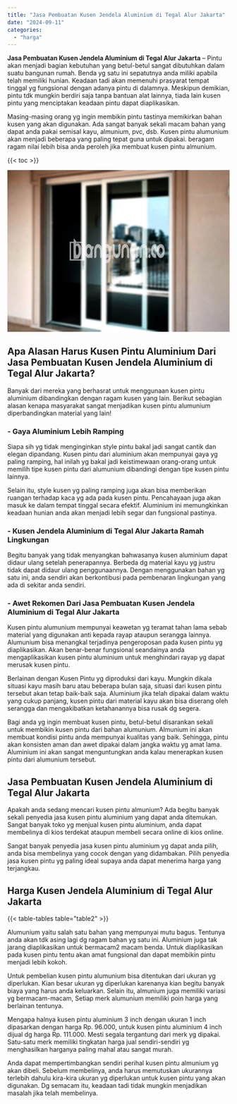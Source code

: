 ```yaml
---
title: "Jasa Pembuatan Kusen Jendela Aluminium di Tegal Alur Jakarta"
date: "2024-09-11"
categories: 
  - "harga"
---
```


**Jasa Pembuatan Kusen Jendela Aluminium di Tegal Alur Jakarta** – Pintu akan menjadi bagian kebutuhan yang betul-betul sangat dibutuhkan dalam suatu bangunan rumah. Benda yg satu ini sepatutnya anda miliki apabila telah memiliki hunian. Keadaan tadi akan memenuhi prasyarat tempat tinggal yg fungsional dengan adanya pintu di dalamnya. Meskipun demikian, pintu tdk mungkin berdiri saja tanpa bantuan alat lainnya, tiada lain kusen pintu yang menciptakan keadaan pintu dapat diaplikasikan.

Masing-masing orang yg ingin membikin pintu tastinya memikirkan bahan kusen yang akan digunakan. Ada sangat banyak sekali macam bahan yang dapat anda pakai semisal kayu, almunium, pvc, dsb. Kusen pintu alumunium akan menjadi beberapa yang paling tepat guna untuk dipakai. beragam ragam nilai lebih bisa anda peroleh jika membuat kusen pintu almunium.

{{< toc >}}

![Jasa Pembuatan Kusen Jendela Aluminium di Tegal Alur Jakarta](/images/harga-kusen-jendela-alumunium-18.png)

## Apa Alasan Harus Kusen Pintu Aluminium Dari Jasa Pembuatan Kusen Jendela Aluminium di Tegal Alur Jakarta?

Banyak dari mereka yang berhasrat untuk menggunaan kusen pintu aluminium dibandingkan dengan ragam kusen yang lain. Berikut sebagian alasan kenapa masyarakat sangat menjadikan kusen pintu alumunium diperbandingkan material yang lain!

### \- Gaya Aluminium Lebih Ramping

Siapa sih yg tidak menginginkan style pintu bakal jadi sangat cantik dan elegan dipandang. Kusen pintu dari aluminium akan mempunyai gaya yg paling ramping, hal inilah yg bakal jadi keistimewaan orang-orang untuk memilih tipe kusen pintu dari alumunium dibandingi dengan tipe kusen pintu lainnya.

Selain itu, style kusen yg paling ramping juga akan bisa memberikan ruangan terhadap kaca yg ada pada kusen pintu. Pencahayaan juga akan masuk ke dalam tempat tinggal secara efektif. Aluminium ini memungkinkan keadaan hunian anda akan menjadi lebih segar dan fungsional pastinya.

### \- Kusen Jendela Aluminium di Tegal Alur Jakarta Ramah Lingkungan

Begitu banyak yang tidak menyangkan bahwasanya kusen aluminium dapat didaur ulang setelah penerapannya. Berbeda dg material kayu yg justru tidak dapat didaur ulang penggunaannya. Dengan menggunakan bahan yg satu ini, anda sendiri akan berkontibusi pada pembenaran lingkungan yang ada di sekitar anda sendiri.

### \- Awet Rekomen Dari Jasa Pembuatan Kusen Jendela Aluminium di Tegal Alur Jakarta

Kusen pintu alumunium mempunyai keawetan yg teramat tahan lama sebab material yang digunakan anti kepada rayap ataupun serangga lainnya. Alumunium bisa menangkal terjadinya pengeroposan pada kusen pintu yg diaplikasikan. Akan benar-benar fungsional seandainya anda mengaplikasikan kusen pintu aluminium untuk menghindari rayap yg dapat merusak kusen pintu.

Berlainan dengan Kusen Pintu yg diproduksi dari kayu. Mungkin dikala situasi kayu masih baru atau beberapa bulan saja, situasi dari kusen pintu tersebut akan tetap baik-baik saja. Aluminium jika telah dipakai dalam waktu yang cukup panjang, kusen pintu dari material kayu akan bisa diserang oleh serangga dan mengakibatkan ketahanannya bisa rusak dg segera.

Bagi anda yg ingin membuat kusen pintu, betul-betul disarankan sekali untuk membikin kusen pintu dari bahan alumunium. Almunium ini akan membuat kondisi pintu anda mempunyai kualitas yang baik. Sehingga, pintu akan konsisten aman dan awet dipakai dalam jangka waktu yg amat lama. Aluminium ini akan sangat menguntungkan anda kalau menerapkan kusen pintu dari alumunium tersebut.

## Jasa Pembuatan Kusen Jendela Aluminium di Tegal Alur Jakarta

Apakah anda sedang mencari kusen pintu almunium? Ada begitu banyak sekali penyedia jasa kusen pintu aluminium yang dapat anda ditemukan. Sangat banyak toko yg menjual kusen pintu aluminium, anda dapat membelinya di kios terdekat ataupun membeli secara online di kios online.

Sangat banyak penyedia jasa kusen pintu aluminium yg dapat anda pilih, anda bisa membelinya yang cocok dengan yang didambakan. Pilih penyedia jasa kusen pintu yg paling ideal supaya anda dapat menerima harga yang terjangkau.

## Harga Kusen Jendela Aluminium di Tegal Alur Jakarta

{{< table-tables table="table2" >}}

Alumunium yaitu salah satu bahan yang mempunyai mutu bagus. Tentunya anda akan tdk asing lagi dg ragam bahan yg satu ini. Aluminium juga tak jarang diaplikasikan untuk bermacam2 macam benda. Untuk diaplikasikan pada kusen pintu tentu akan amat fungsional dan dapat membikin pintu menjadi lebih kokoh.

Untuk pembelian kusen pintu alumunium bisa ditentukan dari ukuran yg diperlukan. Kian besar ukuran yg diperlukan karenanya kian begitu banyak biaya yang harus anda keluarkan. Selain itu, almunium juga memiliki variasi yg bermacam-macam, Setiap merk alumunium memiliki poin harga yang berlainan tentunya.

Mengapa halnya kusen pintu aluminium 3 inch dengan ukuran 1 inch dipasarkan dengan harga Rp. 96.000, untuk kusen pintu aluminium 4 inch dijual dg harga Rp. 111.000. Mesti segala tergantung dari merk yg dipakai. Satu-satu merk memiliki tingkatan harga jual sendiri-sendiri yg menghasilkan harganya paling mahal atau sangat murah.

Anda dapat mempertimbangkan sendiri perihal kusen pintu almunium yg akan dibeli. Sebelum membelinya, anda harus memutuskan ukurannya terlebih dahulu kira-kira ukuran yg diperlukan untuk kusen pintu yang akan digunakan. Dg semacam itu, keadaan tadi tidak mungkin menjadikan masalah jika telah membelinya.
